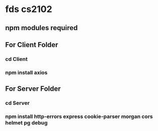 # fds cs2102

## npm modules required

## For Client Folder
### cd Client
### npm install axios

## For Server Folder
### cd Server
### npm install http-errors express cookie-parser morgan cors helmet pg debug
